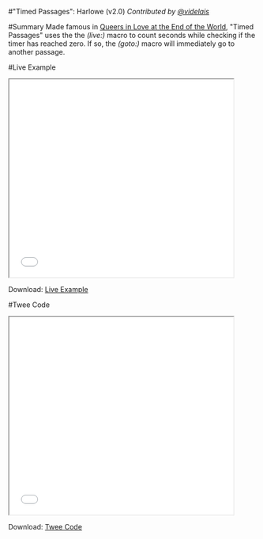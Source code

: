 #"Timed Passages": Harlowe (v2.0)
*Contributed by <a href="https://github.com/videlais">@videlais</a>*

#Summary
Made famous in <a href="http://auntiepixelante.com/endoftheworld/">Queers in Love at the End of the World</a>, "Timed Passages" uses the the *(live:)* macro to count seconds while checking if the timer has reached zero. If so, the *(goto:)* macro will immediately go to another passage.

#Live Example
<section>
<iframe src="harlowe_timedpassages_example.html" height=400 width=90%></iframe>


Download: <a href="harlowe_timedpassages_example.html" target="_blank">Live Example</a>
</section>

#Twee Code
<section>
<iframe src="harlowe_timedpassages_twee.txt" height=400 width=90%></iframe>


Download: <a href="harlowe_timedpassages_twee.txt" target="_blank">Twee Code</a>
</section>
